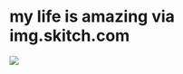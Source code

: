 <!--
id: 2350084365
link: http://tumblr.atmos.org/post/2350084365/my-life-is-amazing-via-img-skitch-com
slug: my-life-is-amazing-via-img-skitch-com
date: Fri Dec 17 2010 10:22:15 GMT-0800 (PST)
publish: 2010-12-017
tags: 
title: my life is amazing via img.skitch.com
-->


my life is amazing via img.skitch.com
=====================================

![](http://25.media.tumblr.com/tumblr_ldl4d4r8Xu1qz4sngo1_500.jpg)

